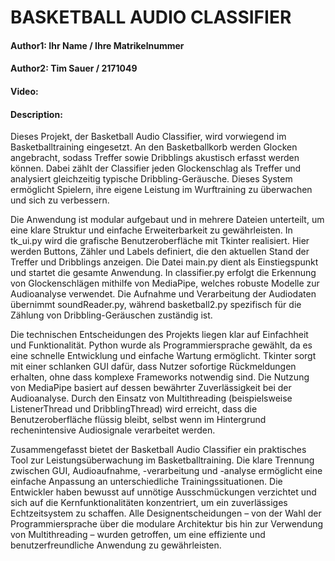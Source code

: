 # BASKETBALL AUDIO CLASSIFIER
#### Author1: Ihr Name / Ihre Matrikelnummer
#### Author2: Tim Sauer / 2171049
#### Video: <URL>
#### Description:

Dieses Projekt, der Basketball Audio Classifier, wird vorwiegend im Basketballtraining eingesetzt. An den Basketballkorb werden Glocken angebracht, sodass Treffer sowie Dribblings akustisch erfasst werden können. Dabei zählt der Classifier jeden Glockenschlag als Treffer und analysiert gleichzeitig typische Dribbling-Geräusche. Dieses System ermöglicht Spielern, ihre eigene Leistung im Wurftraining zu überwachen und sich zu verbessern.

Die Anwendung ist modular aufgebaut und in mehrere Dateien unterteilt, um eine klare Struktur und einfache Erweiterbarkeit zu gewährleisten. 
In tk_ui.py wird die grafische Benutzeroberfläche mit Tkinter realisiert. Hier werden Buttons, Zähler und Labels definiert, die den aktuellen Stand der Treffer und Dribblings anzeigen. 
Die Datei main.py dient als Einstiegspunkt und startet die gesamte Anwendung. 
In classifier.py erfolgt die Erkennung von Glockenschlägen mithilfe von MediaPipe, welches robuste Modelle zur Audioanalyse verwendet. 
Die Aufnahme und Verarbeitung der Audiodaten übernimmt soundReader.py, während basketball2.py spezifisch für die Zählung von Dribbling-Geräuschen zuständig ist.

Die technischen Entscheidungen des Projekts liegen klar auf Einfachheit und Funktionalität. Python wurde als Programmiersprache gewählt, da es eine schnelle Entwicklung und einfache Wartung ermöglicht. Tkinter sorgt mit einer schlanken GUI dafür, dass Nutzer sofortige Rückmeldungen erhalten, ohne dass komplexe Frameworks notwendig sind. Die Nutzung von MediaPipe basiert auf dessen bewährter Zuverlässigkeit bei der Audioanalyse. Durch den Einsatz von Multithreading (beispielsweise ListenerThread und DribblingThread) wird erreicht, dass die Benutzeroberfläche flüssig bleibt, selbst wenn im Hintergrund rechenintensive Audiosignale verarbeitet werden.

Zusammengefasst bietet der Basketball Audio Classifier ein praktisches Tool zur Leistungsüberwachung im Basketballtraining. Die klare Trennung zwischen GUI, Audioaufnahme, -verarbeitung und -analyse ermöglicht eine einfache Anpassung an unterschiedliche Trainingssituationen. Die Entwickler haben bewusst auf unnötige Ausschmückungen verzichtet und sich auf die Kernfunktionalitäten konzentriert, um ein zuverlässiges Echtzeitsystem zu schaffen. Alle Designentscheidungen – von der Wahl der Programmiersprache über die modulare Architektur bis hin zur Verwendung von Multithreading – wurden getroffen, um eine effiziente und benutzerfreundliche Anwendung zu gewährleisten.



